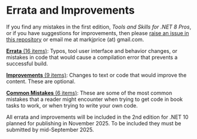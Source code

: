 # Errata and Improvements

If you find any mistakes in the first edition, *Tools and Skills for .NET 8 Pros*, or if you have suggestions for improvements, then please [raise an issue in this repository](https://github.com/markjprice/tools-skills-net8/issues) or email me at markjprice (at) gmail.com.

[**Errata** (16 items)](errata.md): Typos, tool user interface and behavior changes, or mistakes in code that would cause a compilation error that prevents a successful build.

[**Improvements** (9 items)](improvements.md): Changes to text or code that would improve the content. These are optional.

[**Common Mistakes** (6 items)](common-mistakes.md): These are some of the most common mistakes that a reader might encounter when trying to get code in book tasks to work, or when trying to write your own code. 

All errata and improvements will be included in the 2nd edition for .NET 10 planned for publishing in November 2025. To be included they must be submitted by mid-September 2025.
